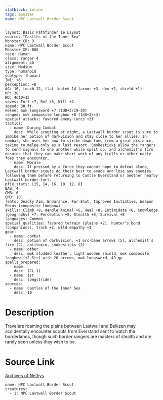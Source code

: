 ```yaml
---
statblock: inline
tags: monster
name: NPC Lastwall Border Scout
---
```

```statblock
layout: Basic Pathfinder 1e Layout
source: "Castles of the Inner Sea"
Monster_CR: 3
name: NPC Lastwall Border Scout
Monster_XP: 800
race: Human
class: ranger 4
alignment: LG
size: Medium
type: humanoid
subtype: (human)
INI: +6
perception: +8
AC: 16, touch 12, flat-footed 14 (armor +3, dex +2, shield +1)
HP: 38
HD: 4d10+12
saves: Fort +7, Ref +6, Will +2
speed: 30 ft.
melee: mwk longsword +7 (1d8+3/19-20)
ranged: mwk composite longbow +8 (1d8+2/×3)
special_attacks: favored enemy (orcs +2)
tactics:
  - name: During Combat
    desc: While scouting at night, a Lastwall border scout is sure to imbibe her potion of darkvision and stay close to her allies. In combat, she uses her bow to strike down foes from a great distance, taking to melee only as a last resort. Smokesticks allow the rangers to send signals to one another while split up, and alchemist’s fire ensures that they can make short work of any trolls or other nasty foes they encounter.
  - name: Morale
    desc: If pressed by a force they cannot hope to defeat alone, Lastwall border scouts do their best to evade and lose any enemies following them before returning to Castle Everstand or another nearby Lastwall border fort.
pf1e_stats: [15, 14, 16, 10, 12, 8]
BAB: 4
CMB: 6
CMD: 18
feats: Deadly Aim, Endurance, Far Shot, Improved Initiative, Weapon Focus (composite longbow)
skills: Climb +8, Handle Animal +6, Heal +8, Intimidate +6, Knowledge (geography) +7, Perception +8, Stealth +8, Survival +8
languages: Common
special_qualities: favored terrain (plains +2), hunter’s bond (companions), track +2, wild empathy +3
gear:
  - name: combat
    desc: potion of darkvision, +1 orc-bane arrows (5), alchemist’s fire (2), antitoxin, smokesticks (2)
  - name: other
    desc: mwk studded leather, light wooden shield, mwk composite longbow (+2 Str) with 20 arrows, mwk longsword, 49 gp
spells_prepared:
  - name:
    desc: (CL 1)
  - name: 1st
    desc: longstrider
sources:
  - name: Castles of the Inner Sea
    desc: 10
```
# Description
Travelers roaming the plains between Lastwall and Belkzen may accidentally encounter scouts from Everstand sent to watch the borderlands, though such border rangers are masters of stealth and are rarely seen unless they wish to be.
# Source Link
[Archives of Nethys](https://aonprd.com/NPCDisplay.aspx?ItemName=Lastwall%20Border%20Scout)
```encounter-table
name: NPC Lastwall Border Scout
creatures:
  - 1: NPC Lastwall Border Scout
```
